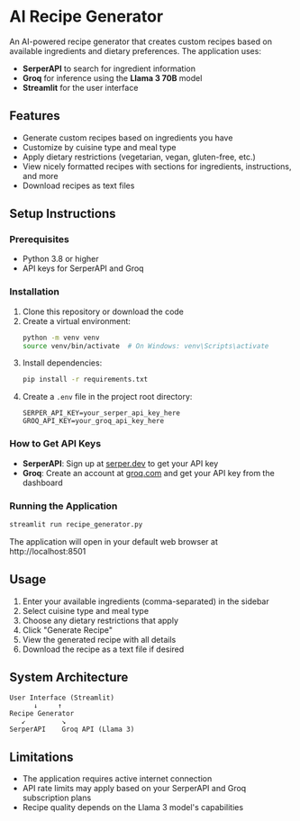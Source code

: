 # AI Recipe Generator

An AI-powered recipe generator that creates custom recipes based on available ingredients and dietary preferences. The application uses:

- **SerperAPI** to search for ingredient information
- **Groq** for inference using the **Llama 3 70B** model
- **Streamlit** for the user interface

## Features

- Generate custom recipes based on ingredients you have
- Customize by cuisine type and meal type
- Apply dietary restrictions (vegetarian, vegan, gluten-free, etc.)
- View nicely formatted recipes with sections for ingredients, instructions, and more
- Download recipes as text files

## Setup Instructions

### Prerequisites

- Python 3.8 or higher
- API keys for SerperAPI and Groq

### Installation

1. Clone this repository or download the code
2. Create a virtual environment:
   ```bash
   python -m venv venv
   source venv/bin/activate  # On Windows: venv\Scripts\activate
   ```
3. Install dependencies:
   ```bash
   pip install -r requirements.txt
   ```
4. Create a `.env` file in the project root directory:
   ```
   SERPER_API_KEY=your_serper_api_key_here
   GROQ_API_KEY=your_groq_api_key_here
   ```

### How to Get API Keys

- **SerperAPI**: Sign up at [serper.dev](https://serper.dev/) to get your API key
- **Groq**: Create an account at [groq.com](https://groq.com/) and get your API key from the dashboard

### Running the Application

```bash
streamlit run recipe_generator.py
```

The application will open in your default web browser at http://localhost:8501

## Usage

1. Enter your available ingredients (comma-separated) in the sidebar
2. Select cuisine type and meal type
3. Choose any dietary restrictions that apply
4. Click "Generate Recipe"
5. View the generated recipe with all details
6. Download the recipe as a text file if desired

## System Architecture

```
User Interface (Streamlit)
      ↓     ↑
Recipe Generator
   ↙         ↘
SerperAPI    Groq API (Llama 3)
```

## Limitations

- The application requires active internet connection
- API rate limits may apply based on your SerperAPI and Groq subscription plans
- Recipe quality depends on the Llama 3 model's capabilities